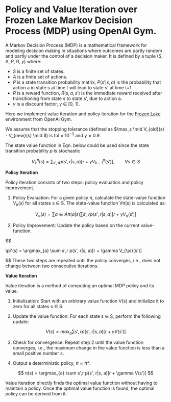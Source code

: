 # Policy and Value Iteration over Frozen Lake Markov Decision Process (MDP) using OpenAI Gym.

A Markov Decision Process (MDP) is a mathematical framework for modeling decision making in situations where outcomes are partly random and partly under the control of a decision maker. It is defined by a tuple (S, A, P, R, $\gamma$) where:

- $S$ is a finite set of states.
- $A$ is a finite set of actions.
- $P$ is a state transition probability matrix, $P(s'|s, a)$ is the probability that action a in state s at time t will lead to state s' at time t+1.
- $R$ is a reward function, $R(s, a, s')$ is the immediate reward received after transitioning from state s to state s', due to action a.
- $\gamma$ is a discount factor, $\gamma$ ∈ [0, 1].

Here we implement value iteration and policy iteration for the [Frozen Lake](https://www.gymlibrary.dev/environments/toy_text/frozen_lake/) environment from OpenAI Gym. 

We assume that the stopping tolerance (defined as $\max_s \mid V_{old}(s) - V_{new}(s) \mid $) is tol = $10^{-3}$ and $\gamma = 0.9$.

The state value function in Eqn. below could be used since the state transition probability $p$ is stochastic

$$
V_{k}^{\pi}(s) = \sum_{s',r} p(s',r|s,a)[r + \gamma V_{k-1}^{\pi}(s')], \qquad \forall s \in S
$$

**Policy Iteration**

Policy iteration consists of two steps: policy evaluation and policy improvement. 

1. Policy Evaluation: For a given policy $\pi$, calculate the state-value function $V_{\pi}(s)$ for all states s ∈ S. The state-value function Vπ(s) is calculated as:

$$
V_π(s) = \sum a∈A \pi(a|s) \sum s', r p(s', r|s, a)[r + \gamma V_{\pi}(s')]
$$

2. Policy Improvement: Update the policy based on the current value-function.

$$

\pi'(s) = \argmax_{a} \sum s',r p(s', r|s, a)[r + \gamma V_{\pi}(s')]

$$
These two steps are repeated until the policy converges, i.e., does not change between two consecutive iterations.

**Value Iteration**

Value iteration is a method of computing an optimal MDP policy and its value. 

1. Initialization: Start with an arbitrary value function V(s) and initialize it to zero for all states s ∈ S.

2. Update the value function: For each state s ∈ S, perform the following update:

$$
V(s) = max_a ∑s',r p(s', r|s, a)[r + \gamma V(s')]
$$

3. Check for convergence: Repeat step 2 until the value function converges, i.e., the maximum change in the value function is less than a small positive number ε.

4. Output a deterministic policy, $\pi ≈ \pi*$: 

$$
π(s) = \argmax_{a} \sum s',r p(s', r|s, a)[r + \gamma V(s')]
$$

Value iteration directly finds the optimal value function without having to maintain a policy. Once the optimal value function is found, the optimal policy can be derived from it.